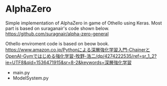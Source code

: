 # AlphaZero
Simple implementation of AlphaZero in game of Othello using Keras.
Most part is based on suraganair's code shown below.
https://github.com/suragnair/alpha-zero-general

Othello enviroment code is based on beow book.
https://www.amazon.co.jp/Pythonによる深層強化学習入門-ChainerとOpenAI-Gymではじめる強化学習-牧野-浩二/dp/4274222535/ref=sr_1_2?ie=UTF8&qid=1536471915&sr=8-2&keywords=深層強化学習

 - main.py
 - ModelSystem.py
